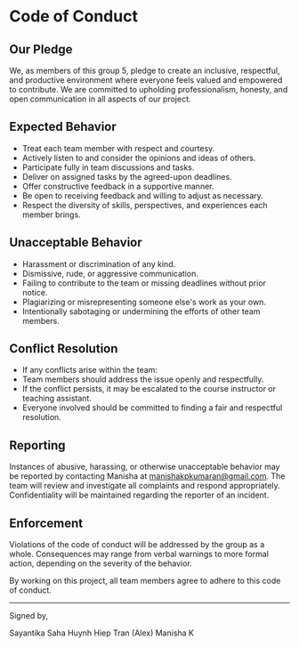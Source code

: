 # Code of Conduct

## Our Pledge
We, as members of this group 5, pledge to create an inclusive, respectful, and productive environment where everyone feels valued and empowered to contribute. We are committed to upholding professionalism, honesty, and open communication in all aspects of our project.

## Expected Behavior
- Treat each team member with respect and courtesy.
- Actively listen to and consider the opinions and ideas of others.
- Participate fully in team discussions and tasks.
- Deliver on assigned tasks by the agreed-upon deadlines.
- Offer constructive feedback in a supportive manner.
- Be open to receiving feedback and willing to adjust as necessary.
- Respect the diversity of skills, perspectives, and experiences each member brings.

## Unacceptable Behavior
- Harassment or discrimination of any kind.
- Dismissive, rude, or aggressive communication.
- Failing to contribute to the team or missing deadlines without prior notice.
- Plagiarizing or misrepresenting someone else's work as your own.
- Intentionally sabotaging or undermining the efforts of other team members.

## Conflict Resolution
- If any conflicts arise within the team:
- Team members should address the issue openly and respectfully.
- If the conflict persists, it may be escalated to the course instructor or teaching assistant.
- Everyone involved should be committed to finding a fair and respectful resolution.

## Reporting
Instances of abusive, harassing, or otherwise unacceptable behavior may be reported by contacting Manisha at manishakpkumaran@gmail.com. The team will review and investigate all complaints and respond appropriately. Confidentiality will be maintained regarding the reporter of an incident.

## Enforcement
Violations of the code of conduct will be addressed by the group as a whole. Consequences may range from verbal warnings to more formal action, depending on the severity of the behavior.

By working on this project, all team members agree to adhere to this code of conduct.

---

Signed by,

Sayantika Saha
Huynh Hiep Tran (Alex)
Manisha K

